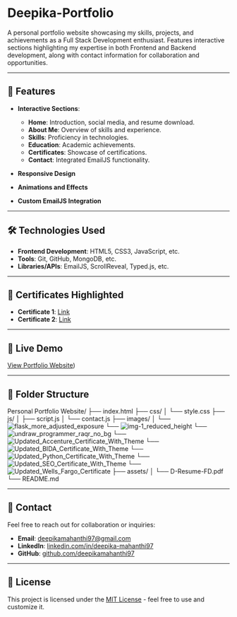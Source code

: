 # Deepika-Portfolio
A personal portfolio website showcasing my skills, projects, and achievements as a Full Stack Development enthusiast. Features interactive sections highlighting my expertise in both Frontend and Backend development, along with contact information for collaboration and opportunities.

---

## 🌟 Features
- **Interactive Sections**:
  - **Home**: Introduction, social media, and resume download.
  - **About Me**: Overview of skills and experience.
  - **Skills**: Proficiency in technologies.
  - **Education**: Academic achievements.
  - **Certificates**: Showcase of certifications.
  - **Contact**: Integrated EmailJS functionality.

- **Responsive Design**
- **Animations and Effects**
- **Custom EmailJS Integration**

---

## 🛠️ Technologies Used
- **Frontend Development**: HTML5, CSS3, JavaScript, etc.
- **Tools**: Git, GitHub, MongoDB, etc.
- **Libraries/APIs**: EmailJS, ScrollReveal, Typed.js, etc.

---

## 📜 Certificates Highlighted
- **Certificate 1**: [Link](#)
- **Certificate 2**: [Link](#)

---

## 🚀 Live Demo
[View Portfolio Website](https://deepikamahanthi97.github.io/Deepika-Portfolio/))

---

## 📂 Folder Structure
Personal Portfolio Website/
├── index.html
├── css/
│   └── style.css
├── js/
│   ├── script.js
│   └── contact.js
├── images/
│   └── ![flask_more_adjusted_exposure](https://github.com/user-attachments/assets/41c9be01-aeb4-441c-9edf-57ca39b14363)
    └── ![img-1_reduced_height](https://github.com/user-attachments/assets/d54e83b7-e70f-4885-885d-05d2f5ff3d12)
    └── ![undraw_programmer_raqr_no_bg](https://github.com/user-attachments/assets/7adb5b9f-c96a-4f10-aa97-f00b3705c216)
    └── ![Updated_Accenture_Certificate_With_Theme](https://github.com/user-attachments/assets/5a651cc3-0278-4992-9268-3c55bb36d366)
    └── ![Updated_BIDA_Certificate_With_Theme](https://github.com/user-attachments/assets/3c6b4c6b-f730-4e3d-91c7-af241fbcf76e)
    └── ![Updated_Python_Certificate_With_Theme](https://github.com/user-attachments/assets/9bb57608-c6ac-447b-9e06-a08a53922655)
    └── ![Updated_SEO_Certificate_With_Theme](https://github.com/user-attachments/assets/107b9185-f0a0-4d79-9016-99af161869c0)
    └── ![Updated_Wells_Fargo_Certificate](https://github.com/user-attachments/assets/5aed1eaa-f350-42a9-a03c-ce4089afff95)
├── assets/
│   └── D-Resume-FD.pdf
└── README.md
         

---

## 📩 Contact
Feel free to reach out for collaboration or inquiries:
- **Email**: [deepikamahanthi97@gmail.com](mailto:deepikamahanthi97@gmail.com)
- **LinkedIn**: [linkedin.com/in/deepika-mahanthi97](https://www.linkedin.com/in/deepika-mahanthi97-b1244b199/)
- **GitHub**: [github.com/deepikamahanthi97](https://github.com/deepikamahanthi97)

---

## 📄 License
This project is licensed under the [MIT License](LICENSE) - feel free to use and customize it.

